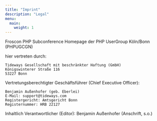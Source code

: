 ```yaml
---
title: "Imprint"
description: "Legal"
menu:
  main:
    weight: 1
---
```


Froscon PHP Subconference Homepage der PHP UserGroup Köln/Bonn (PHPUGCGN)

hier vertreten durch:

    Tideways Gesellschaft mit beschränkter Haftung (GmbH)
    Königswinterer Straße 116
    53227 Bonn

Vertretungsberechtigter Geschäftsführer (Chief Executive Officer):

    Benjamin Außenhofer (geb. Eberlei)
    E-Mail: support@tideways.com
    Registergericht: Amtsgericht Bonn
    Registernummer: HRB 22127

Inhaltlich Verantwortlicher (Editor): Benjamin Außenhofer (Anschrift, s.o.)
